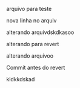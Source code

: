 
arquivo para teste

nova linha no arquiv

alterando arquivdskdkasoo


alterando para revert

alterando arquivoo

Commit antes do revert


kldkkdskad


